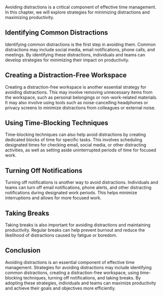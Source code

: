 
Avoiding distractions is a critical component of effective time management. In this chapter, we will explore strategies for minimizing distractions and maximizing productivity.

Identifying Common Distractions
-------------------------------

Identifying common distractions is the first step in avoiding them. Common distractions may include social media, email notifications, phone calls, and meetings. By identifying these distractions, individuals and teams can develop strategies for minimizing their impact on productivity.

Creating a Distraction-Free Workspace
-------------------------------------

Creating a distraction-free workspace is another essential strategy for avoiding distractions. This may involve removing unnecessary items from the workspace, such as personal belongings or non-work-related materials. It may also involve using tools such as noise-cancelling headphones or privacy screens to minimize distractions from colleagues or external noise.

Using Time-Blocking Techniques
------------------------------

Time-blocking techniques can also help avoid distractions by creating dedicated blocks of time for specific tasks. This involves scheduling designated times for checking email, social media, or other distracting activities, as well as setting aside uninterrupted periods of time for focused work.

Turning Off Notifications
-------------------------

Turning off notifications is another way to avoid distractions. Individuals and teams can turn off email notifications, phone alerts, and other distracting notifications during designated work periods. This helps minimize interruptions and allows for more focused work.

Taking Breaks
-------------

Taking breaks is also important for avoiding distractions and maintaining productivity. Regular breaks can help prevent burnout and reduce the likelihood of distractions caused by fatigue or boredom.

Conclusion
----------

Avoiding distractions is an essential component of effective time management. Strategies for avoiding distractions may include identifying common distractions, creating a distraction-free workspace, using time-blocking techniques, turning off notifications, and taking breaks. By adopting these strategies, individuals and teams can maximize productivity and achieve their goals and objectives more efficiently.
